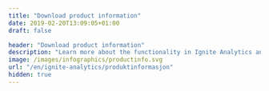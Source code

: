 ```yaml
---
title: "Download product information"
date: 2019-02-20T13:09:05+01:00
draft: false

header: "Download product information"
description: "Learn more about the functionality in Ignite Analytics and how the platform can help you and your business"
image: /images/infographics/productinfo.svg
url: "/en/ignite-analytics/produktinformasjon"
hidden: true
---
```


<script>
document.addEventListener('DOMContentLoaded', () => {
  hbspt.forms.create({
    portalId: "4304957",
    formId: "8f2b93f7-bc8d-4bab-a5c4-98862e986fa0"
  });
});
</script>